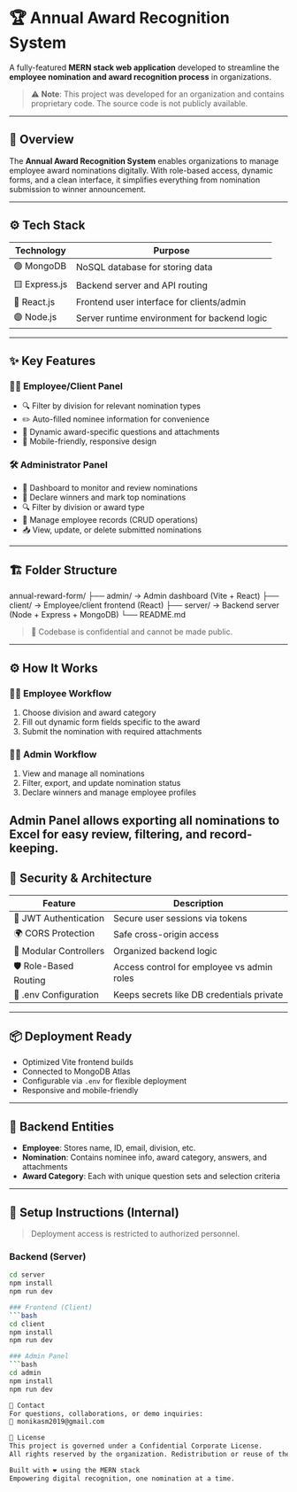 # 🏆 Annual Award Recognition System

A fully-featured **MERN stack web application** developed to streamline the **employee nomination and award recognition process** in organizations.

> ⚠️ **Note**: This project was developed for an organization and contains proprietary code. The source code is not publicly available.

---

## 📌 Overview

The **Annual Award Recognition System** enables organizations to manage employee award nominations digitally. With role-based access, dynamic forms, and a clean interface, it simplifies everything from nomination submission to winner announcement.

---

## ⚙️ Tech Stack

| Technology     | Purpose                                         |
|----------------|-------------------------------------------------|
| 🟢 MongoDB      | NoSQL database for storing data                 |
| 🟨 Express.js   | Backend server and API routing                  |
| 🔵 React.js     | Frontend user interface for clients/admin       |
| 🟣 Node.js      | Server runtime environment for backend logic    |

---

## ✨ Key Features

### 👩‍💼 Employee/Client Panel

- 🔍 Filter by division for relevant nomination types  
- ✏️ Auto-filled nominee information for convenience  
- 🧾 Dynamic award-specific questions and attachments  
- 📱 Mobile-friendly, responsive design

### 🛠 Administrator Panel

- 📑 Dashboard to monitor and review nominations  
- 🏅 Declare winners and mark top nominations  
- 🔍 Filter by division or award type  
- 👥 Manage employee records (CRUD operations)  
- 📥 View, update, or delete submitted nominations

---

## 🏗️ Folder Structure

annual-reward-form/
├── admin/ → Admin dashboard (Vite + React)
├── client/ → Employee/client frontend (React)
├── server/ → Backend server (Node + Express + MongoDB)
└── README.md


> 📁 Codebase is confidential and cannot be made public.

---

## ⚙️ How It Works

### 👨‍💼 Employee Workflow
1. Choose division and award category
2. Fill out dynamic form fields specific to the award
3. Submit the nomination with required attachments

### 🧑‍💼 Admin Workflow
1. View and manage all nominations
2. Filter, export, and update nomination status
3. Declare winners and manage employee profiles
   
Admin Panel allows exporting all nominations to Excel for easy review, filtering, and record-keeping.
---

## 🔐 Security & Architecture

| Feature               | Description                                 |
|-----------------------|---------------------------------------------|
| 🔑 JWT Authentication | Secure user sessions via tokens             |
| 🌍 CORS Protection     | Safe cross-origin access                    |
| 🧩 Modular Controllers | Organized backend logic                     |
| 🛡 Role-Based Routing  | Access control for employee vs admin roles  |
| 📁 .env Configuration  | Keeps secrets like DB credentials private   |

---

## 📦 Deployment Ready

- Optimized Vite frontend builds  
- Connected to MongoDB Atlas  
- Configurable via `.env` for flexible deployment  
- Responsive and mobile-friendly

---

## 🧬 Backend Entities

- **Employee**: Stores name, ID, email, division, etc.  
- **Nomination**: Contains nominee info, award category, answers, and attachments  
- **Award Category**: Each with unique question sets and selection criteria  

---

## 🚀 Setup Instructions (Internal)

> Deployment access is restricted to authorized personnel.

### Backend (Server)
```bash
cd server
npm install
npm run dev

### Frontend (Client)
```bash
cd client
npm install
npm run dev

### Admin Panel
```bash
cd admin
npm install
npm run dev

🤝 Contact
For questions, collaborations, or demo inquiries:
📧 monikasm2019@gmail.com

📄 License
This project is governed under a Confidential Corporate License.
All rights reserved by the organization. Redistribution or reuse of the code is strictly prohibited.

Built with ❤️ using the MERN stack
Empowering digital recognition, one nomination at a time.


